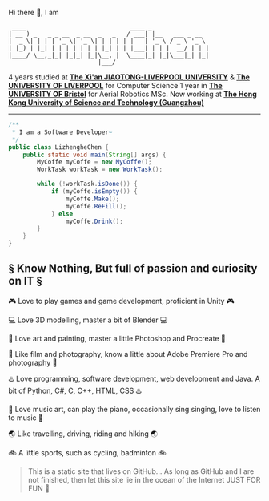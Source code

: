 Hi there 👋, I am

```
 ____                             ____ _        
| __ ) _   _ _ __  _ __  _   _   / ___| |__   ___ _ __  
|  _ \| | | | '_ \| '_ \| | | | | |   | '_ \ / _ \ '_ \ 
| |_) | |_| | | | | | | | |_| | | |___| | | |  __/ | | |
|____/ \__,_|_| |_|_| |_|\__, |  \____|_| |_|\___|_| |_|
                         |___/                  
```

4 years studied at [**The Xi&#39;an JIAOTONG-LIVERPOOL UNIVERSITY**](https://www.xjtlu.edu.cn) & [**The UNIVERSITY OF LIVERPOOL**](https://www.liverpool.ac.uk) for Computer Science
1 year in [**The UNIVERSITY OF Bristol**](https://www.bristol.ac.uk) for Aerial Robotics MSc.
Now working at [**The Hong Kong University of Science and Technology (Guangzhou)**](https://www.hkust-gz.edu.cn/)

<!-- [**More About My Resume**]****(assets/陈李政和 简历.pdf){: .btn} -->

<!-- [**LinkedIn**](https://www.linkedin.com/in/lizhenghe-chen){: .btn}         -->

---

```java
/**
 * I am a Software Developer~
 */
public class LizhengheChen {
    public static void main(String[] args) {
        MyCoffe myCoffe = new MyCoffe();
        WorkTask workTask = new WorkTask();

        while (!workTask.isDone()) {
            if (myCoffe.isEmpty()) {
                myCoffe.Make();
                myCoffe.ReFill();
            } else
                myCoffe.Drink();
        }
    }
}
```

## § Know Nothing, But full of passion and curiosity on IT §

🎮 Love to play games and game development, proficient in Unity 🎮


💻 Love 3D modelling, master a bit of Blender 💻


🎨 Love art and painting, master a little Photoshop and Procreate 🎨


📸 Like film and photography, know a little about Adobe Premiere Pro and photography 📸


♨️ Love programming, software development, web development and Java. A bit of Python, C#, C, C++, HTML, CSS ♨️


🎹 Love music art, can play the piano, occasionally sing singing, love to listen to music 🎹


🌏 Like travelling, driving, riding and hiking 🌏


🚲 A little sports, such as cycling, badminton 🚲


> This is a static site that lives on GitHub...
> As long as GitHub and I are not finished,
> then let this site lie in the ocean of the Internet
> JUST FOR FUN 🎉
